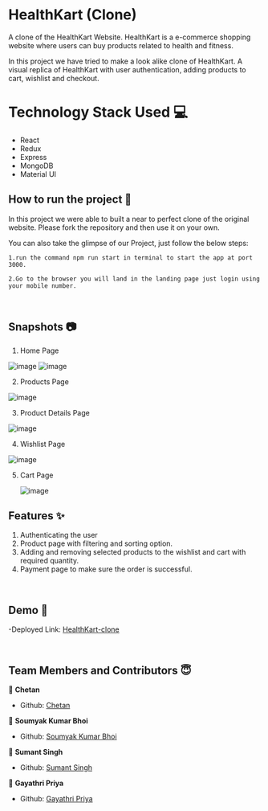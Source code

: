 # HealthKart (Clone)

<p>A clone of the HealthKart Website. HealthKart is a e-commerce shopping website where users can buy products related to health and fitness.</p>
  
  <p>In this project we have tried to make a look alike clone of HealthKart. A visual replica of HealthKart with user authentication, adding products to cart, wishlist and checkout. </p>
  
  # Technology Stack Used 💻
  
- React
- Redux
- Express
- MongoDB
- Material UI

## How to run the project 📑

In this project we were able to built a near to perfect clone of the original website. Please fork the repository and then use it on your own.

You can also take the glimpse of our Project, just follow the below steps:

    1.run the command npm run start in terminal to start the app at port 3000.

    2.Go to the browser you will land in the landing page just login using your mobile number.

<br>

## Snapshots 📷

1. Home Page

  ![image](https://user-images.githubusercontent.com/96833994/162036216-b823fdd5-51e8-459c-82b3-d005fc1e15cb.png)
  ![image](https://user-images.githubusercontent.com/96833994/162036386-3e332d71-b15d-4793-b34a-5485011c6463.png)
  
2. Products Page

  ![image](https://user-images.githubusercontent.com/96833994/162036457-20e59f02-4deb-46f3-9b4a-a6c1135b0b60.png)
  
3. Product Details Page

  ![image](https://user-images.githubusercontent.com/96833994/162036544-6bfc9e76-810d-4742-a146-e247565c5ae6.png)
  
4. Wishlist Page
  
  ![image](https://user-images.githubusercontent.com/96833994/162036692-76b2253a-8a80-403f-9c7a-a92855e28b1b.png)
  
5. Cart Page

   ![image](https://user-images.githubusercontent.com/96833994/162036834-ad1335f9-cb74-470d-8fdb-cba6363967e4.png)
  
  
  
  
## Features ✨

1. Authenticating the user
1. Product page with filtering and sorting option. 
2. Adding and removing selected products to the wishlist and cart with required quantity.
3. Payment page to make sure the order is successful.
<br/>

## Demo 🎥

-Deployed Link: [HealthKart-clone](https://healthkart-mu.vercel.app/)


<br/>

## Team Members and Contributors 😇

👤 **Chetan**

- Github: [Chetan](https://github.com/devchetan123)

👤 **Soumyak Kumar Bhoi**

- Github: [Soumyak Kumar Bhoi](https://github.com/skbhoi2001)

👤 **Sumant Singh**

- Github: [Sumant Singh](https://github.com/sumant236)

👤 **Gayathri Priya**

- Github: [Gayathri Priya](https://github.com/gayathripriyaG)


